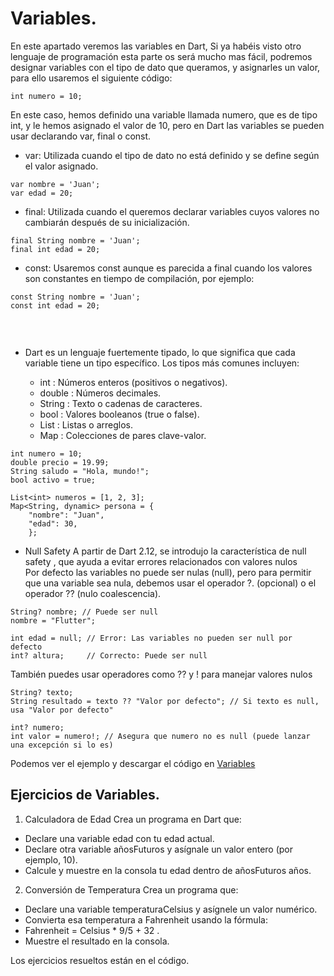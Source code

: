 # Variables.
    
    
En este apartado veremos las variables en Dart, Si ya habéis visto otro lenguaje de programación esta parte os será mucho mas
fácil, podremos designar variables con el tipo de dato que queramos, y asignarles un valor, para ello usaremos el siguiente
código:

```
int numero = 10;
```

En este caso, hemos definido una variable llamada numero, que es de tipo int, y le hemos asignado el valor de 10, pero en Dart
las variables se pueden usar declarando var, final o const.
- var: Utilizada cuando el tipo de dato no está definido y se define según el valor asignado.
  
 ```
var nombre = 'Juan';
var edad = 20;
```

- final: Utilizada cuando el queremos declarar variables cuyos valores no cambiarán después de su inicialización.
    
```
final String nombre = 'Juan';
final int edad = 20;
```
    
- const: Usaremos const aunque es parecida a final cuando los valores son constantes en tiempo de compilación, por ejemplo:
    
```
const String nombre = 'Juan';
const int edad = 20;
    
```
    
<br>
    
- Dart es un lenguaje fuertemente tipado, lo que significa que cada variable tiene un tipo específico. Los tipos más comunes incluyen:

  - int : Números enteros (positivos o negativos).
  - double : Números decimales.
  - String : Texto o cadenas de caracteres.
  - bool : Valores booleanos (true o false).
  - List : Listas o arreglos.
  - Map : Colecciones de pares clave-valor.
    
```
int numero = 10;
double precio = 19.99;
String saludo = "Hola, mundo!";
bool activo = true;

List<int> numeros = [1, 2, 3];
Map<String, dynamic> persona = {
    "nombre": "Juan",
    "edad": 30,
    };
```

- Null Safety
A partir de Dart 2.12, se introdujo la característica de null safety , que ayuda a evitar errores relacionados con valores nulos<br>
Por defecto las variables no puede ser nulas (null), pero para permitir que una variable sea nula, debemos usar el operador ?. (opcional) o el operador ?? (nulo coalescencia).

```
String? nombre; // Puede ser null
nombre = "Flutter";

int edad = null; // Error: Las variables no pueden ser null por defecto
int? altura;     // Correcto: Puede ser null
```
También puedes usar operadores como ?? y ! para manejar valores nulos
```
String? texto;
String resultado = texto ?? "Valor por defecto"; // Si texto es null, usa "Valor por defecto"

int? numero;
int valor = numero!; // Asegura que numero no es null (puede lanzar una excepción si lo es)
```

Podemos ver el ejemplo y descargar el código en [Variables](02_variables.dart)

## Ejercicios de Variables.

1. Calculadora de Edad
Crea un programa en Dart que:
- Declare una variable edad con tu edad actual.
- Declare otra variable añosFuturos y asígnale un valor entero (por ejemplo, 10).
- Calcule y muestre en la consola tu edad dentro de añosFuturos años.

2. Conversión de Temperatura
Crea un programa que:
- Declare una variable temperaturaCelsius y asígnele un valor numérico.
- Convierta esa temperatura a Fahrenheit usando la fórmula:
- Fahrenheit = Celsius * 9/5 + 32 .
- Muestre el resultado en la consola.

Los ejercicios resueltos están en el código.